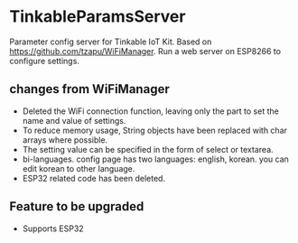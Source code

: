 # TinkableParamsServer
Parameter config server for Tinkable IoT Kit.
Based on https://github.com/tzapu/WiFiManager.
Run a web server on ESP8266 to configure settings.

## changes from WiFiManager

* Deleted the WiFi connection function, leaving only the part to set the name and value of settings.
* To reduce memory usage, String objects have been replaced with char arrays where possible.
* The setting value can be specified in the form of select or textarea.
* bi-languages. config page has two languages: english, korean. you can edit korean to other language.
* ESP32 related code has been deleted.

## Feature to be upgraded

* Supports ESP32